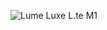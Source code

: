 
![Lume Luxe L.te M1]([https://github.com/user-attachments/assets/c70e2aeb-2489-4601-bcb6-ecf836122a57](https://github.com/NagibinA/esphome-ujin-1/blob/29470f818468e4e632cbb371f81899390e440278/Lume%20Luxe_L.te%20M1/images/Luxe_Lte%20M1_1.jpg))
